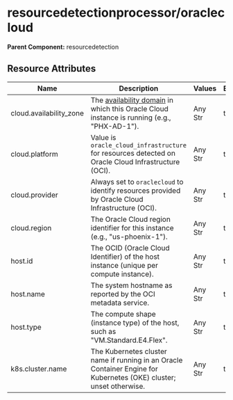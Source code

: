 [comment]: <> (Code generated by mdatagen. DO NOT EDIT.)

# resourcedetectionprocessor/oraclecloud

**Parent Component:** resourcedetection

## Resource Attributes

| Name                   | Description                                                                                                                                                              | Values   | Enabled |
|------------------------|--------------------------------------------------------------------------------------------------------------------------------------------------------------------------|----------|---------|
| cloud.availability_zone| The [availability domain](https://docs.oracle.com/en-us/iaas/Content/General/Concepts/regions.htm) in which this Oracle Cloud instance is running (e.g., "PHX-AD-1").      | Any Str  | true    |
| cloud.platform         | Value is `oracle_cloud_infrastructure` for resources detected on Oracle Cloud Infrastructure (OCI).                                                                       | Any Str  | true    |
| cloud.provider         | Always set to `oraclecloud` to identify resources provided by Oracle Cloud Infrastructure (OCI).                                                                          | Any Str  | true    |
| cloud.region           | The Oracle Cloud region identifier for this instance (e.g., "us-phoenix-1").                                                                                            | Any Str  | true    |
| host.id                | The OCID (Oracle Cloud Identifier) of the host instance (unique per compute instance).                                                                                   | Any Str  | true    |
| host.name              | The system hostname as reported by the OCI metadata service.                                                                                                             | Any Str  | true    |
| host.type              | The compute shape (instance type) of the host, such as "VM.Standard.E4.Flex".                                                                                            | Any Str  | true    |
| k8s.cluster.name       | The Kubernetes cluster name if running in an Oracle Container Engine for Kubernetes (OKE) cluster; unset otherwise.                                                      | Any Str  | true    |
